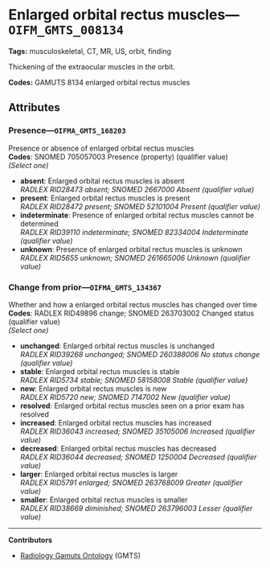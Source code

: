 # Enlarged orbital rectus muscles—`OIFM_GMTS_008134`

**Tags:** musculoskeletal, CT, MR, US, orbit, finding

Thickening of the extraocular muscles in the orbit.

**Codes:** GAMUTS 8134 enlarged orbital rectus muscles

## Attributes

### Presence—`OIFMA_GMTS_168203`

Presence or absence of enlarged orbital rectus muscles  
**Codes**: SNOMED 705057003 Presence (property) (qualifier value)  
*(Select one)*

- **absent**: Enlarged orbital rectus muscles is absent  
_RADLEX RID28473 absent; SNOMED 2667000 Absent (qualifier value)_
- **present**: Enlarged orbital rectus muscles is present  
_RADLEX RID28472 present; SNOMED 52101004 Present (qualifier value)_
- **indeterminate**: Presence of enlarged orbital rectus muscles cannot be determined  
_RADLEX RID39110 indeterminate; SNOMED 82334004 Indeterminate (qualifier value)_
- **unknown**: Presence of enlarged orbital rectus muscles is unknown  
_RADLEX RID5655 unknown; SNOMED 261665006 Unknown (qualifier value)_

### Change from prior—`OIFMA_GMTS_134367`

Whether and how a enlarged orbital rectus muscles has changed over time  
**Codes**: RADLEX RID49896 change; SNOMED 263703002 Changed status (qualifier value)  
*(Select one)*

- **unchanged**: Enlarged orbital rectus muscles is unchanged  
_RADLEX RID39268 unchanged; SNOMED 260388006 No status change (qualifier value)_
- **stable**: Enlarged orbital rectus muscles is stable  
_RADLEX RID5734 stable; SNOMED 58158008 Stable (qualifier value)_
- **new**: Enlarged orbital rectus muscles is new  
_RADLEX RID5720 new; SNOMED 7147002 New (qualifier value)_
- **resolved**: Enlarged orbital rectus muscles seen on a prior exam has resolved  
- **increased**: Enlarged orbital rectus muscles has increased  
_RADLEX RID36043 increased; SNOMED 35105006 Increased (qualifier value)_
- **decreased**: Enlarged orbital rectus muscles has decreased  
_RADLEX RID36044 decreased; SNOMED 1250004 Decreased (qualifier value)_
- **larger**: Enlarged orbital rectus muscles is larger  
_RADLEX RID5791 enlarged; SNOMED 263768009 Greater (qualifier value)_
- **smaller**: Enlarged orbital rectus muscles is smaller  
_RADLEX RID38669 diminished; SNOMED 263796003 Lesser (qualifier value)_

---

**Contributors**

- [Radiology Gamuts Ontology](https://gamuts.net/) (GMTS)